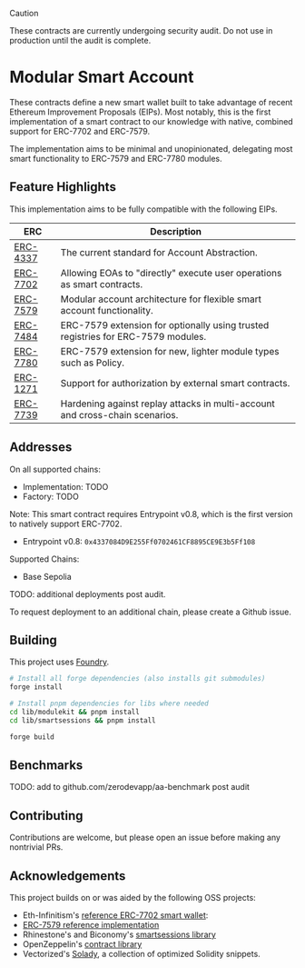 > [!CAUTION]
> These contracts are currently undergoing security audit. Do not use in production until the audit is complete.


# Modular Smart Account

These contracts define a new smart wallet built to take advantage of recent Ethereum Improvement Proposals (EIPs). Most notably, this is the first implementation of a smart contract to our knowledge with native, combined support for ERC-7702 and ERC-7579.

The implementation aims to be minimal and unopinionated, delegating most smart functionality to ERC-7579 and ERC-7780 modules.

## Feature Highlights

This implementation aims to be fully compatible with the following EIPs.

| ERC | Description |
|-----|-------------|
| [ERC-4337](https://eips.ethereum.org/EIPS/eip-4337) | The current standard for Account Abstraction. |
| [ERC-7702](https://eips.ethereum.org/EIPS/eip-7702) | Allowing EOAs to "directly" execute user operations as smart contracts. |
| [ERC-7579](https://eips.ethereum.org/EIPS/eip-7579) | Modular account architecture for flexible smart account functionality. |
| [ERC-7484](https://eips.ethereum.org/EIPS/eip-7484) | ERC-7579 extension for optionally using trusted registries for ERC-7579 modules. |
| [ERC-7780](https://eips.ethereum.org/EIPS/eip-7780) | ERC-7579 extension for new, lighter module types such as Policy. |
| [ERC-1271](https://eips.ethereum.org/EIPS/eip-1271) | Support for authorization by external smart contracts. |
| [ERC-7739](https://eips.ethereum.org/EIPS/eip-7739) | Hardening against replay attacks in multi-account and cross-chain scenarios. |

## Addresses

On all supported chains:

- Implementation: TODO
- Factory: TODO

Note: This smart contract requires Entrypoint v0.8, which is the first version to natively support ERC-7702.

- Entrypoint v0.8: `0x4337084D9E255Ff0702461CF8895CE9E3b5Ff108`

Supported Chains:

- Base Sepolia

TODO: additional deployments post audit.

To request deployment to an additional chain, please create a Github issue.

## Building

This project uses [Foundry](https://getfoundry.sh/introduction/overview).

```bash
# Install all forge dependencies (also installs git submodules)
forge install

# Install pnpm dependencies for libs where needed
cd lib/modulekit && pnpm install
cd lib/smartsessions && pnpm install

forge build
```

## Benchmarks

TODO: add to github.com/zerodevapp/aa-benchmark post audit

## Contributing

Contributions are welcome, but please open an issue before making any nontrivial PRs.

## Acknowledgements

This project builds on or was aided by the following OSS projects:

- Eth-Infinitism's [reference ERC-7702 smart wallet](https://github.com/eth-infinitism/account-abstraction):
- [ERC-7579 reference implementation](https://github.com/erc7579/erc7579-implementation)
- Rhinestone's and Biconomy's [smartsessions library](https://github.com/erc7579/smartsessions)
- OpenZeppelin's [contract library](https://docs.openzeppelin.com/contracts/5.x)
- Vectorized's [Solady](https://vectorized.github.io/solady/#/), a collection of optimized Solidity snippets.
